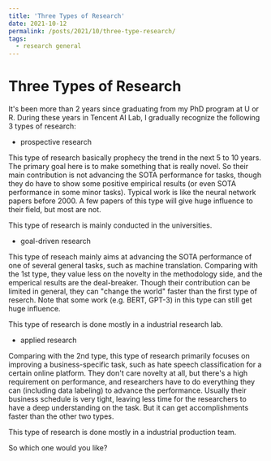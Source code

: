 ```yaml
---
title: 'Three Types of Research'
date: 2021-10-12
permalink: /posts/2021/10/three-type-research/
tags:
  - research general
---
```



Three Types of Research
======

It's been more than 2 years since graduating from my PhD program at U or R.
During these years in Tencent AI Lab, I gradually recognize the following 3 types of research:

- prospective research

This type of research basically prophecy the trend in the next 5 to 10 years. The primary goal here is to make something that is really novel. So their main contribution is not advancing the SOTA performance for tasks, though they do have to show some positive empirical results (or even SOTA performance in some minor tasks). Typical work is like the neural network papers before 2000. A few papers of this type will give huge influence to their field, but most are not.

This type of research is mainly conducted in the universities. 

- goal-driven research

This type of reseach mainly aims at advancing the SOTA performance of one of several general tasks, such as machine translation. Comparing with the 1st type, they value less on the novelty in the methodology side, and the emperical results are the deal-breaker. 
Though their contribution can be limited in general, they can "change the world" faster than the first type of reserch.
Note that some work (e.g. BERT, GPT-3) in this type can still get huge influence.

This type of research is done mostly in a industrial research lab.

- applied research

Comparing with the 2nd type, this type of research primarily focuses on improving a business-specific task, such as hate speech classification for a certain online platform. They don't care novelty at all, but there's a high requirement on performance, and researchers have to do everything they can (including data labeling) to advance the performance. Usually their business schedule is very tight, leaving less time for the researchers to have a deep understanding on the task. But it can get accomplishments faster than the other two types.

This type of research is done mostly in a industrial production team.

So which one would you like?
